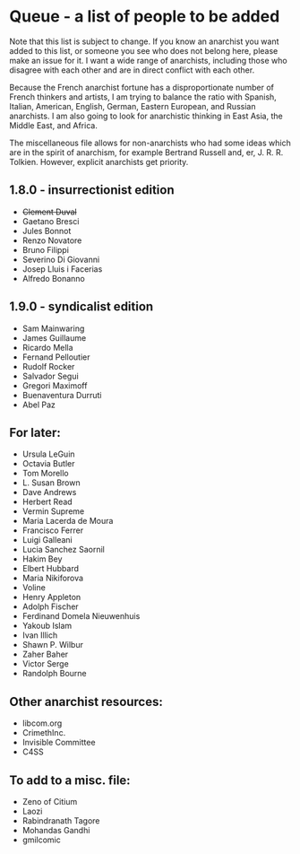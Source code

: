 Queue - a list of people to be added
====================================
Note that this list is subject to change. If you know an anarchist you want added to this list, or someone you see who does not belong here, please make an issue for it. I want a wide range of anarchists, including those who disagree with each other and are in direct conflict with each other.

Because the French anarchist fortune has a disproportionate number of French thinkers and artists, I am trying to balance the ratio with Spanish, Italian, American, English, German, Eastern European, and Russian anarchists. I am also going to look for anarchistic thinking in East Asia, the Middle East, and Africa.

The miscellaneous file allows for non-anarchists who had some ideas which are in the spirit of anarchism, for example Bertrand Russell and, er, J. R. R. Tolkien. However, explicit anarchists get priority.

1.8.0 - insurrectionist edition
-----
- ~~Clement Duval~~
- Gaetano Bresci
- Jules Bonnot
- Renzo Novatore
- Bruno Filippi
- Severino Di Giovanni
- Josep Lluis i Facerias
- Alfredo Bonanno

1.9.0 - syndicalist edition
---
- Sam Mainwaring
- James Guillaume
- Ricardo Mella
- Fernand Pelloutier
- Rudolf Rocker
- Salvador Segui
- Gregori Maximoff
- Buenaventura Durruti
- Abel Paz

For later:
----------
- Ursula LeGuin
- Octavia Butler
- Tom Morello
- L. Susan Brown
- Dave Andrews
- Herbert Read
- Vermin Supreme
- Maria Lacerda de Moura
- Francisco Ferrer
- Luigi Galleani
- Lucia Sanchez Saornil
- Hakim Bey
- Elbert Hubbard
- Maria Nikiforova
- Voline
- Henry Appleton
- Adolph Fischer
- Ferdinand Domela Nieuwenhuis
- Yakoub Islam
- Ivan Illich
- Shawn P. Wilbur
- Zaher Baher
- Victor Serge
- Randolph Bourne

Other anarchist resources:
--------------------------
- libcom.org
- CrimethInc.
- Invisible Committee
- C4SS

To add to a misc. file:
-----------------------
- Zeno of Citium
- Laozi
- Rabindranath Tagore
- Mohandas Gandhi
- gmilcomic



